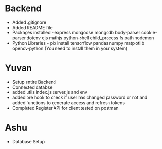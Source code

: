 # Backend

- Added .gitignore
- Added README file
- Packages installed - express mongoose mongodb body-parser cookie-parser dotenv ejs mathjs python-shell child_process fs path nodemon
- Python Libraries - pip install tensorflow pandas numpy matplotlib opencv-python (You need to install them in your system)

# Yuvan

- Setup entire Backend
- Connected databse
- added utils index.js server.js and env
- added pre hook to check if user has changed password or not and added functions to generate access and refresh tokens
- Completed Register API for client tested on postman

# Ashu

- Database Setup
